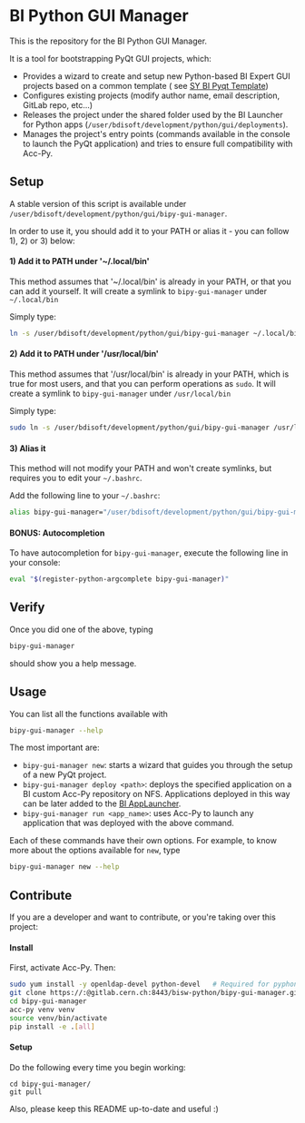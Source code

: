 # BI Python GUI Manager

This is the repository for the BI Python GUI Manager.

It is a tool for bootstrapping PyQt GUI projects, which:
- Provides a wizard to create and setup new Python-based BI Expert GUI projects based on a common template (
see [SY BI Pyqt Template](https://gitlab.cern.ch/bisw-python/sy-bi-pyqt-template))
- Configures existing projects (modify author name, email description, GitLab repo, etc...)
- Releases the project under the shared folder used by the BI Launcher for Python apps
  (`/user/bdisoft/development/python/gui/deployments`).
- Manages the project's entry points (commands available in the console to launch the PyQt application)
  and tries to ensure full compatibility with Acc-Py.

## Setup

A stable version of this script is available under `/user/bdisoft/development/python/gui/bipy-gui-manager`.

In order to use it, you should add it to your PATH or alias it - you can follow 1), 2) or 3) below:

#### 1) Add it to PATH under '~/.local/bin'
This method assumes that '~/.local/bin' is already in your PATH, or that you can add it yourself. It will
create a symlink to `bipy-gui-manager` under `~/.local/bin`

Simply type:
```bash
ln -s /user/bdisoft/development/python/gui/bipy-gui-manager ~/.local/bin/bipy-gui-manager
```

#### 2) Add it to PATH under '/usr/local/bin'
This method assumes that '/usr/local/bin' is already in your PATH, which is true for most users, and that you can
perform operations as `sudo`. It will create a symlink to `bipy-gui-manager` under `/usr/local/bin`

Simply type:
```bash
sudo ln -s /user/bdisoft/development/python/gui/bipy-gui-manager /usr/local/bin/bipy-gui-manager
```

#### 3) Alias it
This method will not modify your PATH and won't create symlinks, but requires you to edit your `~/.bashrc`.

Add the following line to your `~/.bashrc`:
```bash
alias bipy-gui-manager="/user/bdisoft/development/python/gui/bipy-gui-manager"
```

#### BONUS: Autocompletion
To have autocompletion for `bipy-gui-manager`, execute the following line in your console:
```bash
eval "$(register-python-argcomplete bipy-gui-manager)"
```


## Verify

Once you did one of the above, typing
```bash
bipy-gui-manager
```
should show you a help message.

## Usage

You can list all the functions available with
```bash
bipy-gui-manager --help
```

The most important are:
 - `bipy-gui-manager new`: starts a wizard that guides
you through the setup of a new PyQt project.
 - `bipy-gui-manager deploy <path>`: deploys the specified application 
   on a BI custom Acc-Py repository on NFS. Applications
   deployed in this way can be later added to the 
   [BI AppLauncher](https://gitlab.cern.ch/bisw-java-fwk/bi-launcher).
 - `bipy-gui-manager run <app_name>`: uses Acc-Py to launch any application
   that was deployed with the above command.

Each of these commands have their own options. For example, to know more about the
options available for `new`, type
```bash
bipy-gui-manager new --help
```


## Contribute
If you are a developer and want to contribute, or you're taking over this project:

#### Install
First, activate Acc-Py. Then:
```bash
sudo yum install -y openldap-devel python-devel   # Required for pyphonebook, one of the dependencies
git clone https://:@gitlab.cern.ch:8443/bisw-python/bipy-gui-manager.git
cd bipy-gui-manager
acc-py venv venv
source venv/bin/activate
pip install -e .[all]
```

#### Setup
Do the following every time you begin working:
```
cd bipy-gui-manager/
git pull
```

Also, please keep this README up-to-date and useful :)
